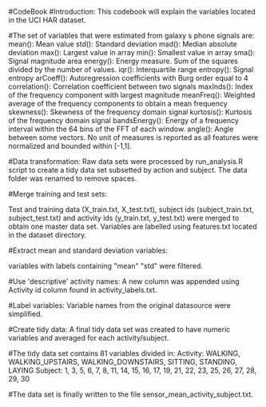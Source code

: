 #CodeBook
#Introduction:
This codebook will explain the variables located in the UCI HAR dataset.


#The set of variables that were estimated from galaxy s phone signals are:
mean(): Mean value
std(): Standard deviation
mad(): Median absolute deviation
max(): Largest value in array
min(): Smallest value in array
sma(): Signal magnitude area
energy(): Energy measure. Sum of the squares divided by the number of values.
iqr(): Interquartile range
entropy(): Signal entropy
arCoeff(): Autoregression coefficients with Burg order equal to 4
correlation(): Correlation coefficient between two signals
maxInds(): Index of the frequency component with largest magnitude
meanFreq(): Weighted average of the frequency components to obtain a mean frequency
skewness(): Skewness of the frequency domain signal
kurtosis(): Kurtosis of the frequency domain signal
bandsEnergy(): Energy of a frequency interval within the 64 bins of the FFT of each window.
angle(): Angle between some vectors.
No unit of measures is reported as all features were normalized and bounded within [-1,1].


#Data transformation:
Raw data sets were processed by run_analysis.R script to create a tidy data set subsetted by action and subject. The data folder was renamed to remove spaces.

#Merge training and test sets:

Test and training data (X_train.txt, X_test.txt), subject ids (subject_train.txt, subject_test.txt) and activity ids (y_train.txt, y_test.txt) were merged to obtain one master data set. Variables are labelled using features.txt located in the dataset directory.

#Extract mean and standard deviation variables:

variables with labels containing "mean" "std" were filtered.

#Use 'descriptive' activity names:
A new column was appended using Activity id column found in activity_labels.txt. 

#Label variables:
Variable names from the original datasource were simplified.

#Create tidy data:
A final tidy data set was created to have numeric variables and averaged for each activity/subject.

#The tidy data set contains 81 variables divided in:
Activity: WALKING, WALKING_UPSTAIRS, WALKING_DOWNSTAIRS, SITTING, STANDING, LAYING
Subject: 1, 3, 5, 6, 7, 8, 11, 14, 15, 16, 17, 19, 21, 22, 23, 25, 26, 27, 28, 29, 30


#The data set is finally written to the file sensor_mean_activity_subject.txt.